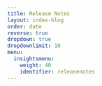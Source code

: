 ```yaml
---
title: Release Notes
layout: index-blog
order: date
reverse: true
dropdown: true
dropdownlimit: 10
menu:
  insightsmenu:
    weight: 40
    identifier: releasenotes
---
```


